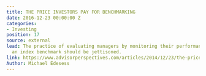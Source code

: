 ```yaml
---
title: THE PRICE INVESTORS PAY FOR BENCHMARKING
date: 2016-12-23 00:00:00 Z
categories:
- Investing
position: 17
source: external
lead: The practice of evaluating managers by monitoring their performance against
  an index benchmark should be jettisoned.
link: https://www.advisorperspectives.com/articles/2014/12/23/the-price-all-investors-pay-for-benchmarking
Author: Michael Edesess
---
```


